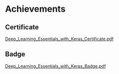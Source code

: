 

# Achievements
## Certificate
[Deep_Learning_Essentials_with_Keras_Certificate.pdf](https://prod-files-secure.s3.us-west-2.amazonaws.com/03e82b26-cccb-4906-bb56-adabcbdc0655/f5cf1405-8a02-49a4-beb6-3d50b033ba6e/Deep_Learning_Essentials_with_Keras_Certificate.pdf?X-Amz-Algorithm=AWS4-HMAC-SHA256&X-Amz-Content-Sha256=UNSIGNED-PAYLOAD&X-Amz-Credential=ASIAZI2LB466VS5GAKPR%2F20250204%2Fus-west-2%2Fs3%2Faws4_request&X-Amz-Date=20250204T141357Z&X-Amz-Expires=3600&X-Amz-Security-Token=IQoJb3JpZ2luX2VjEBYaCXVzLXdlc3QtMiJHMEUCIQCR1D3NYg9Qq5tv8hURGkYbe3yl8FnUg4JPyZOhdkqLvAIgSsEKJ%2BAd3xosoJi5%2BDbBuA8RdJFtUwMWFyoZ%2FLOqThsq%2FwMILxAAGgw2Mzc0MjMxODM4MDUiDJyZAMeL2TXikwLLNyrcA0sjcCcm1v%2BD6J7FHYSkfztBr0KHh3qro5afofhi%2ByssKdeNdJeNzSpmWtK0BXMay5ZUY%2FWmbkMJWMk55%2FyAi%2F%2BXezLCHFQAMp0WbT4yc2CvKDoFlMLQSjjWKV%2BeBk6GLHgDw2MAbJMaSWLfHnysuIUSAHTA7Svo%2BSLG2A7GnGh16fXZgxViudGRdXGXxVRS7GxLLtVICE2XRfMb4vZSD5gNMWECIcSY9ZQdckg891cGRtH74gjNbS2NzoJXDQ%2FvmaU2kdHEKf0fj%2BlE%2BEYkH6YKZXbMtK6i6r04si9NDnJODKCkGXoDPylk7QRjehCbJ6m0y6wJPupuiE3TVEdVydEUW3Njv5lfvn3ToQCdrPTL5nMOOP446nvb1mxZNsgwHfZdnoA0xkuZ%2FA%2FvOE5iTmlWWw%2B%2FBu7lRSDwNkp%2FsQTIGT8JAFhZGprJRYLxSovxXxzgp2Vu30XTT1Z7ZYviwvRCRvaVkvKS8M%2Fy6y4bYAdXOjNHVRIXrDB0DZcNa%2Bf9vxgc0Wf84jQUPdkSq4ah6mo6opWZOIUqSavQ0dOMDQVMlRlK78iEyeu3k89yGUpqd0mal0sYJSAHwY9ValwC8XsPHDe39nu9lESWJqJG9ScXMDXfZ%2BU1oQ4PvyBJMOe8iL0GOqUBs%2F6twrbuayqqgEN%2FGBSugI610vv26BGfNuve77BAeXqQuNJ7TbH7OXjurJb%2B2Zw92%2BJw3iMtgB0HQUbaWx%2FqCzdvj8ulO1ZDNIv1bsEvRnyuF6FSZsAnkvMl8KlhknTj4yD9N3qjFxz1lzPeYgycnzvWNOhRI19jo3I0mj2rQQwz%2Fz0vzgtLLv%2FN7Nk6Jnr7qlcxf%2FqUNeaexnaGczLSnfh4GwHq&X-Amz-Signature=7cd5f5b30b54e2d71e540d9a8aef36aba19e383f82adc5b2bf4041bc166b2876&X-Amz-SignedHeaders=host&x-id=GetObject)
## Badge
[Deep_Learning_Essentials_with_Keras_Badge.pdf](https://prod-files-secure.s3.us-west-2.amazonaws.com/03e82b26-cccb-4906-bb56-adabcbdc0655/5c209097-6d96-477f-a031-edc11aa6225f/Deep_Learning_Essentials_with_Keras_Badge.pdf?X-Amz-Algorithm=AWS4-HMAC-SHA256&X-Amz-Content-Sha256=UNSIGNED-PAYLOAD&X-Amz-Credential=ASIAZI2LB466VS5GAKPR%2F20250204%2Fus-west-2%2Fs3%2Faws4_request&X-Amz-Date=20250204T141357Z&X-Amz-Expires=3600&X-Amz-Security-Token=IQoJb3JpZ2luX2VjEBYaCXVzLXdlc3QtMiJHMEUCIQCR1D3NYg9Qq5tv8hURGkYbe3yl8FnUg4JPyZOhdkqLvAIgSsEKJ%2BAd3xosoJi5%2BDbBuA8RdJFtUwMWFyoZ%2FLOqThsq%2FwMILxAAGgw2Mzc0MjMxODM4MDUiDJyZAMeL2TXikwLLNyrcA0sjcCcm1v%2BD6J7FHYSkfztBr0KHh3qro5afofhi%2ByssKdeNdJeNzSpmWtK0BXMay5ZUY%2FWmbkMJWMk55%2FyAi%2F%2BXezLCHFQAMp0WbT4yc2CvKDoFlMLQSjjWKV%2BeBk6GLHgDw2MAbJMaSWLfHnysuIUSAHTA7Svo%2BSLG2A7GnGh16fXZgxViudGRdXGXxVRS7GxLLtVICE2XRfMb4vZSD5gNMWECIcSY9ZQdckg891cGRtH74gjNbS2NzoJXDQ%2FvmaU2kdHEKf0fj%2BlE%2BEYkH6YKZXbMtK6i6r04si9NDnJODKCkGXoDPylk7QRjehCbJ6m0y6wJPupuiE3TVEdVydEUW3Njv5lfvn3ToQCdrPTL5nMOOP446nvb1mxZNsgwHfZdnoA0xkuZ%2FA%2FvOE5iTmlWWw%2B%2FBu7lRSDwNkp%2FsQTIGT8JAFhZGprJRYLxSovxXxzgp2Vu30XTT1Z7ZYviwvRCRvaVkvKS8M%2Fy6y4bYAdXOjNHVRIXrDB0DZcNa%2Bf9vxgc0Wf84jQUPdkSq4ah6mo6opWZOIUqSavQ0dOMDQVMlRlK78iEyeu3k89yGUpqd0mal0sYJSAHwY9ValwC8XsPHDe39nu9lESWJqJG9ScXMDXfZ%2BU1oQ4PvyBJMOe8iL0GOqUBs%2F6twrbuayqqgEN%2FGBSugI610vv26BGfNuve77BAeXqQuNJ7TbH7OXjurJb%2B2Zw92%2BJw3iMtgB0HQUbaWx%2FqCzdvj8ulO1ZDNIv1bsEvRnyuF6FSZsAnkvMl8KlhknTj4yD9N3qjFxz1lzPeYgycnzvWNOhRI19jo3I0mj2rQQwz%2Fz0vzgtLLv%2FN7Nk6Jnr7qlcxf%2FqUNeaexnaGczLSnfh4GwHq&X-Amz-Signature=991c0aacc3c292000086ddff40c2771d2b8fc2e25a4b44c422bbab83848e7b0e&X-Amz-SignedHeaders=host&x-id=GetObject)
